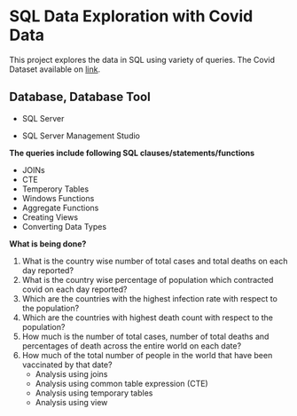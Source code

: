 # SQL Data Exploration with Covid Data

This project explores the data in SQL using variety of queries.
The Covid Dataset available on [link](https://ourworldindata.org/covid-deaths).

## **Database, Database Tool** 

* SQL Server

* SQL Server Management Studio

**The queries include following SQL clauses/statements/functions**
* JOINs
* CTE
* Temperory Tables 
* Windows Functions 
* Aggregate Functions
* Creating Views
* Converting Data Types 


**What is being done?**
1)	What is the country wise number of total cases and total deaths on each day reported?
2)	What is the country wise percentage of population which contracted covid on each day reported?
3)	Which are the countries with the highest infection rate with respect to the population?
4)	Which are the countries with highest death count with respect to the population?
5)	How much is the number of total cases, number of total deaths and percentages of death across the entire world on each date?
6)	How much of the total number of people in the world that have been vaccinated by that date?
    * Analysis using joins
    * Analysis using common table expression (CTE)
    * Analysis using temporary tables
    * Analysis using view



